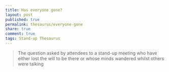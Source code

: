 ```yaml
---
title: Has everyone gone?
layout: post
published: true
permalink: thesaurus/everyone-gone
share: true
comment: true
tags: Stand-up Thesaurus
---
```

> The question asked by attendees to a stand-up meeting who have either lost the will to be there or whose minds wandered whilst others were talking